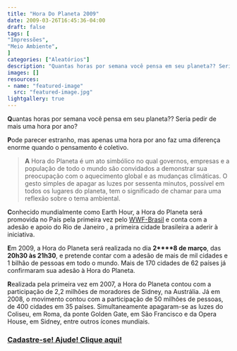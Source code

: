 ```yaml
---
title: "Hora Do Planeta 2009"
date: 2009-03-26T16:45:36-04:00
draft: false
tags: [
"Impressões",
"Meio Ambiente",
]
categories: ["Aleatórios"]
description: "Quantas horas por semana você pensa em seu planeta?? Seria pedir de mais uma hora por ano?"
images: []
resources:
- name: "featured-image"
  src: "featured-image.jpg"
lightgallery: true
---
```

**Q**uantas horas por semana você pensa em seu planeta?? Seria pedir de mais uma hora por ano?

<!--more-->

**P**ode parecer estranho, mas apenas uma hora por ano faz uma diferença enorme quando o pensamento é coletivo.

> **A** Hora do Planeta é um ato simbólico no qual governos, empresas e a população de todo o mundo são convidados a demonstrar sua preocupação com o aquecimento global e as mudanças climáticas. O gesto simples de apagar as luzes por sessenta minutos, possível em todos os lugares do planeta, tem o significado de chamar para uma reflexão sobre o tema ambiental.

**C**onhecido mundialmente como Earth Hour, a Hora do Planeta será promovida no País pela primeira vez pelo [WWF-Brasil](https://www.wwf.org.br/informacoes/horadoplaneta/) e conta com a adesão e apoio do Rio de Janeiro , a primeira cidade brasileira a aderir à iniciativa.

**E**m 2009, a Hora do Planeta será realizada no dia **2****8 de março**, das **20h30 às 21h30**, e pretende contar com a adesão de mais de mil cidades e 1 bilhão de pessoas em todo o mundo. Mais de 170 cidades de 62 países já confirmaram sua adesão à Hora do Planeta.

**R**ealizada pela primeira vez em 2007, a Hora do Planeta contou com a participação de 2,2 milhões de moradores de Sidney, na Austrália. Já em 2008, o movimento contou com a participação de 50 milhões de pessoas, de 400 cidades em 35 países. Simultaneamente apagaram-se as luzes do Coliseu, em Roma, da ponte Golden Gate, em São Francisco e da Opera House, em Sidney, entre outros ícones mundiais.

### [Cadastre-se! Ajude! Clique aqui!](https://www.earthhour.org/signup/br:pt-BR?subscribed=1)
